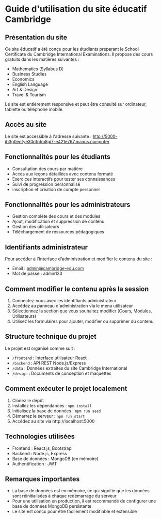 # Guide d'utilisation du site éducatif Cambridge

## Présentation du site

Ce site éducatif a été conçu pour les étudiants préparant le School Certificate du Cambridge International Examinations. Il propose des cours gratuits dans les matières suivantes :

- Mathematics (Syllabus D)
- Business Studies
- Economics
- English Language
- Art & Design
- Travel & Tourism

Le site est entièrement responsive et peut être consulté sur ordinateur, tablette ou téléphone mobile.

## Accès au site

Le site est accessible à l'adresse suivante :
http://5000-ih3p0enfye30o1ntm8gj7-e421e767.manus.computer

## Fonctionnalités pour les étudiants

- Consultation des cours par matière
- Accès aux leçons détaillées avec contenu formaté
- Exercices interactifs pour tester ses connaissances
- Suivi de progression personnalisé
- Inscription et création de compte personnel

## Fonctionnalités pour les administrateurs

- Gestion complète des cours et des modules
- Ajout, modification et suppression de contenu
- Gestion des utilisateurs
- Téléchargement de ressources pédagogiques

## Identifiants administrateur

Pour accéder à l'interface d'administration et modifier le contenu du site :

- Email : admin@cambridge-edu.com
- Mot de passe : admin123

## Comment modifier le contenu après la session

1. Connectez-vous avec les identifiants administrateur
2. Accédez au panneau d'administration via le menu utilisateur
3. Sélectionnez la section que vous souhaitez modifier (Cours, Modules, Utilisateurs)
4. Utilisez les formulaires pour ajouter, modifier ou supprimer du contenu

## Structure technique du projet

Le projet est organisé comme suit :

- `/frontend` : Interface utilisateur React
- `/backend` : API REST Node.js/Express
- `/data` : Données extraites du site Cambridge International
- `/design` : Documents de conception et maquettes

## Comment exécuter le projet localement

1. Clonez le dépôt
2. Installez les dépendances : `npm install`
3. Initialisez la base de données : `npm run seed`
4. Démarrez le serveur : `npm run start`
5. Accédez au site via http://localhost:5000

## Technologies utilisées

- Frontend : React.js, Bootstrap
- Backend : Node.js, Express
- Base de données : MongoDB (en mémoire)
- Authentification : JWT

## Remarques importantes

- La base de données est en mémoire, ce qui signifie que les données sont réinitialisées à chaque redémarrage du serveur
- Pour une utilisation en production, il est recommandé de configurer une base de données MongoDB persistante
- Le site est conçu pour être facilement modifiable et extensible
